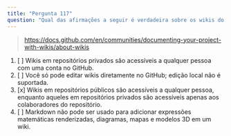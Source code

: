 ```yaml
---
title: "Pergunta 117"
question: "Qual das afirmações a seguir é verdadeira sobre os wikis do GitHub?"
---
```


> https://docs.github.com/en/communities/documenting-your-project-with-wikis/about-wikis

1. [ ] Wikis em repositórios privados são acessíveis a qualquer pessoa com uma conta no GitHub.
1. [ ] Você só pode editar wikis diretamente no GitHub; edição local não é suportada.
1. [x] Wikis em repositórios públicos são acessíveis a qualquer pessoa, enquanto aqueles em repositórios privados são acessíveis apenas aos colaboradores do repositório.
1. [ ] Markdown não pode ser usado para adicionar expressões matemáticas renderizadas, diagramas, mapas e modelos 3D em um wiki.
